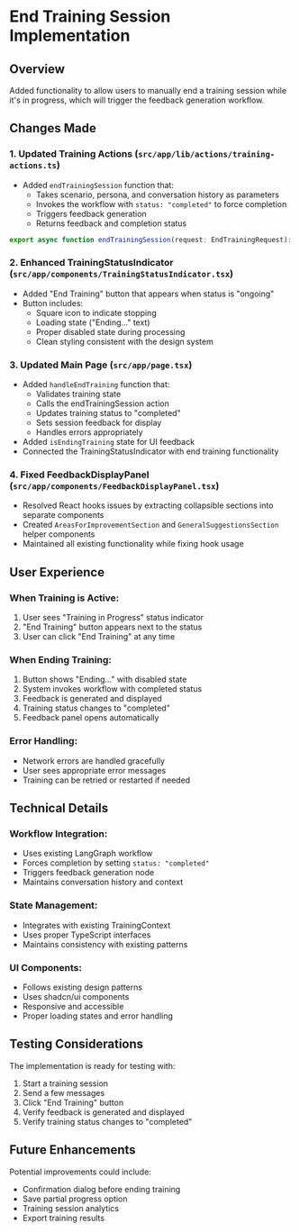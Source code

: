# End Training Session Implementation

## Overview
Added functionality to allow users to manually end a training session while it's in progress, which will trigger the feedback generation workflow.

## Changes Made

### 1. Updated Training Actions (`src/app/lib/actions/training-actions.ts`)
- Added `endTrainingSession` function that:
  - Takes scenario, persona, and conversation history as parameters
  - Invokes the workflow with `status: "completed"` to force completion
  - Triggers feedback generation
  - Returns feedback and completion status

```typescript
export async function endTrainingSession(request: EndTrainingRequest): Promise<EndTrainingResponse>
```

### 2. Enhanced TrainingStatusIndicator (`src/app/components/TrainingStatusIndicator.tsx`)
- Added "End Training" button that appears when status is "ongoing"
- Button includes:
  - Square icon to indicate stopping
  - Loading state ("Ending..." text)
  - Proper disabled state during processing
  - Clean styling consistent with the design system

### 3. Updated Main Page (`src/app/page.tsx`)
- Added `handleEndTraining` function that:
  - Validates training state
  - Calls the endTrainingSession action
  - Updates training status to "completed"
  - Sets session feedback for display
  - Handles errors appropriately
- Added `isEndingTraining` state for UI feedback
- Connected the TrainingStatusIndicator with end training functionality

### 4. Fixed FeedbackDisplayPanel (`src/app/components/FeedbackDisplayPanel.tsx`)
- Resolved React hooks issues by extracting collapsible sections into separate components
- Created `AreasForImprovementSection` and `GeneralSuggestionsSection` helper components
- Maintained all existing functionality while fixing hook usage

## User Experience

### When Training is Active:
1. User sees "Training in Progress" status indicator
2. "End Training" button appears next to the status
3. User can click "End Training" at any time

### When Ending Training:
1. Button shows "Ending..." with disabled state
2. System invokes workflow with completed status
3. Feedback is generated and displayed
4. Training status changes to "completed"
5. Feedback panel opens automatically

### Error Handling:
- Network errors are handled gracefully
- User sees appropriate error messages
- Training can be retried or restarted if needed

## Technical Details

### Workflow Integration:
- Uses existing LangGraph workflow
- Forces completion by setting `status: "completed"`
- Triggers feedback generation node
- Maintains conversation history and context

### State Management:
- Integrates with existing TrainingContext
- Uses proper TypeScript interfaces
- Maintains consistency with existing patterns

### UI Components:
- Follows existing design patterns
- Uses shadcn/ui components
- Responsive and accessible
- Proper loading states and error handling

## Testing Considerations

The implementation is ready for testing with:
1. Start a training session
2. Send a few messages
3. Click "End Training" button
4. Verify feedback is generated and displayed
5. Verify training status changes to "completed"

## Future Enhancements

Potential improvements could include:
- Confirmation dialog before ending training
- Save partial progress option
- Training session analytics
- Export training results